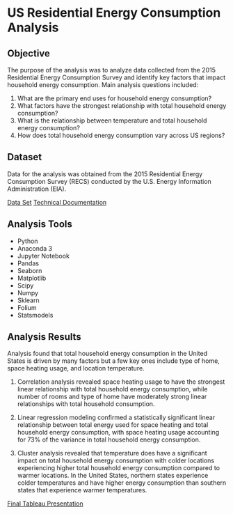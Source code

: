 # US Residential Energy Consumption Analysis


## Objective

The purpose of the analysis was to analyze data collected from the 2015 Residential Energy Consumption Survey and identify key factors that impact household energy consumption.  Main analysis questions included:
 
1. What are the primary end uses for household energy consumption? 
2. What factors have the strongest relationship with total household energy consumption? 
3. What is the relationship between temperature and total household energy consumption? 
4. How does total household energy consumption vary across US regions?


## Dataset

Data for the analysis was obtained from the 2015 Residential Energy Consumption Survey (RECS) conducted by the U.S. Energy Information Administration (EIA).

[Data Set](https://www.eia.gov/consumption/residential/data/2015/index.php?view=microdata)
[Technical Documentation](https://www.eia.gov/consumption/residential/data/2015/index.php?view=methodology)

## Analysis Tools

- Python  
- Anaconda 3
- Jupyter Notebook
- Pandas
- Seaborn
- Matplotlib
- Scipy
- Numpy
- Sklearn
- Folium
- Statsmodels

## Analysis Results

Analysis found that total household energy consumption in the United States is driven by many factors but a few key ones include type of home, space heating usage, and location temperature.   

1. Correlation analysis revealed space heating usage to have the strongest linear relationship with total household energy consumption, while number of rooms and type of home have moderately strong linear relationships with total household consumption.  

2. Linear regression modeling confirmed a statistically significant linear relationship between total energy used for space heating and total household energy consumption, with space heating usage accounting for 73% of the variance in total household energy consumption.  

3. Cluster analysis revealed that temperature does have a significant impact on total household energy consumption with colder locations experiencing higher total household energy consumption compared to warmer locations. In the United States, northern states experience colder temperatures and have higher energy consumption than southern states that experience warmer temperatures.

[Final Tableau Presentation](https://public.tableau.com/views/RECSAnalysis/USHouseholdEnergyConsumptionAnalysis?:language=en-US&publish=yes&:display_count=n&:origin=viz_share_link)
